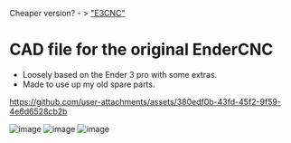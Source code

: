 Cheaper version? - > ["E3CNC"](https://github.com/Futtawuh/EnderCNCs/tree/main/Ender3CNC)

# CAD file for the original EnderCNC

- Loosely based on the Ender 3 pro with some extras. 
- Made to use up my old spare parts.

https://github.com/user-attachments/assets/380edf0b-43fd-45f2-9f59-4e6d6528cb2b

![image](https://github.com/user-attachments/assets/6bdb34eb-ab5a-418d-a951-fcf554504f23)
![image](https://github.com/user-attachments/assets/2353bb5b-ba8a-4ca4-be2c-198315d48269)
![image](https://github.com/user-attachments/assets/d5d9554e-6653-4928-9eaf-500a0613edb0)






